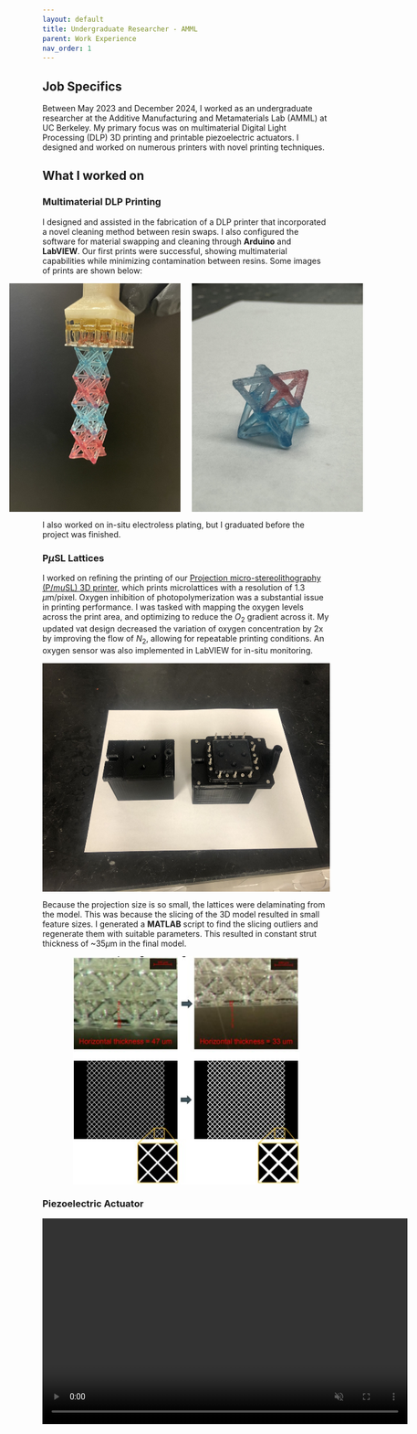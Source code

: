 ```yaml
---
layout: default
title: Undergraduate Researcher - AMML
parent: Work Experience
nav_order: 1
---
```


<script type="text/javascript" async
  src="https://cdn.jsdelivr.net/npm/mathjax@3/es5/tex-mml-chtml.js">
</script>

<script>
  MathJax = {
    tex: { inlineMath: [['$', '$'], ['\\(', '\\)']] }
  };
</script>


## Job Specifics
Between May 2023 and December 2024, I worked as an undergraduate researcher at the Additive Manufacturing and Metamaterials Lab (AMML) at UC Berkeley. My primary focus was on multimaterial Digital Light Processing (DLP) 3D printing and printable piezoelectric actuators. I designed and worked on numerous printers with novel printing techniques.


## What I worked on

### Multimaterial DLP Printing
I designed and assisted in the fabrication of a DLP printer that incorporated a novel cleaning method between resin swaps. I also configured the software for material swapping and cleaning through **Arduino** and **LabVIEW**. Our first prints were successful, showing multimaterial capabilities while minimizing contamination between resins. Some images of prints are shown below:

<div style="display: flex; justify-content: center; gap: 20px;">
  <img src="assets/multicolor_lattice.jpg" alt="Dual Color Lattice" style="height: 400px; width: auto;">
  <img src="assets/multicolor_lattice_2.jpg" alt="Dual Color on same Layer" style="height: 400px; width: auto;">
</div>

I also worked on in-situ electroless plating, but I graduated before the project was finished.


### P$\mu$SL Lattices
I worked on refining the printing of our [Projection micro-stereolithography (P$/mu$SL) 3D printer](https://pubs.aip.org/aip/rsi/article-abstract/83/12/125001/357459/Design-and-optimization-of-a-light-emitting-diode?redirectedFrom=fulltext), which prints microlattices with a resolution of 1.3 $\mu$m/pixel. Oxygen inhibition of photopolymerization was a substantial issue in printing performance. I was tasked with mapping the oxygen levels across the print area, and optimizing to reduce the $O_2$ gradient across it. My updated vat design decreased the variation of oxygen concentration by 2x by improving the flow of $N_2$, allowing for repeatable printing conditions. An oxygen sensor was also implemented in LabVIEW for in-situ monitoring.

<div style="display: flex; justify-content: center;">
  <img src="assets/oxygen_vats.jpg" alt="Image showing the new vats" style="height: 400px; width: auto;">
</div>

Because the projection size is so small, the lattices were delaminating from the model. This was because the slicing of the 3D model resulted in small feature sizes. I generated a **MATLAB** script to find the slicing outliers and regenerate them with suitable parameters. This resulted in constant strut thickness of ~35$\mu$m in the final model.

<div style="display: flex; justify-content: center;">
  <img src="assets/mesh_fix.jpg" alt="Image showing the change of slices to optimize strut thickness" style="height: 400px; width: auto;">
</div>


### Piezoelectric Actuator

<video width="640" height="360" controls autoplay loop muted>
  <source src="assets/amplifier.mp4" type="video/mp4">
  Your browser does not support the video tag.
</video>
